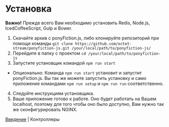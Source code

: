 # Установка

**Важно!** Прежде всего Вам необходимо установить
Redis, Node.js, IcedCoffeeScript, Gulp и Bower.

1. Скачайте архив с ponyFiction.js,
  либо клонируйте репозиторий при помощи команды
  `git clone https://github.com/octet-stream/ponyfiction-js.git /your/local/path/to/ponyfiction-js/`
2. Перейдите в папку с проектом `cd /your/local/path/to/ponyfiction-js`
3. Запустите установщик командой `npm run start`
  * Опционально: Команда `npm run start` установит и запустит ponyFiction.js.
    Вы так же можете запустить установку и само приложение командами
    `npm run setup` и `npm run run` соответственно.
4. Следуйте инструкциям установщика.
5. Ваше приложение готово к работе.
  Оно будет работать на Вашем localhost,
  поэтому для того чтобы оно было доступно, Вам нужно так же сконфигурировать NGINX.

[Введение](introduction.md) | Контроллеры

